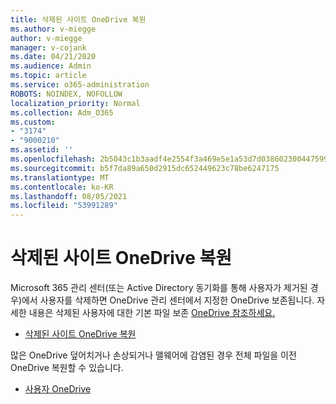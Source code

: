 ```yaml
---
title: 삭제된 사이트 OneDrive 복원
ms.author: v-miegge
author: v-miegge
manager: v-cojank
ms.date: 04/21/2020
ms.audience: Admin
ms.topic: article
ms.service: o365-administration
ROBOTS: NOINDEX, NOFOLLOW
localization_priority: Normal
ms.collection: Adm_O365
ms.custom:
- "3174"
- "9000210"
ms.assetid: ''
ms.openlocfilehash: 2b5043c1b3aadf4e2554f3a469e5e1a53d7d038602300447599ff1c13cf31271
ms.sourcegitcommit: b5f7da89a650d2915dc652449623c78be6247175
ms.translationtype: MT
ms.contentlocale: ko-KR
ms.lasthandoff: 08/05/2021
ms.locfileid: "53991289"
---
```

# <a name="restore-a-deleted-onedrive-site"></a>삭제된 사이트 OneDrive 복원

Microsoft 365 관리 센터(또는 Active Directory 동기화를 통해 사용자가 제거된 경우)에서 사용자를 삭제하면 OneDrive 관리 센터에서 지정한 OneDrive 보존됩니다. 자세한 내용은 삭제된 사용자에 대한 기본 파일 보존 [OneDrive 참조하세요.](https://docs.microsoft.com/onedrive/set-retention)

* [삭제된 사이트 OneDrive 복원](https://docs.microsoft.com/onedrive/restore-deleted-onedrive)

많은 OneDrive 덮어치거나 손상되거나 맬웨어에 감염된 경우 전체 파일을 이전 OneDrive 복원할 수 있습니다.

* [사용자 OneDrive](https://support.office.com/article/Restore-your-OneDrive-fa231298-759d-41cf-bcd0-25ac53eb8a15)